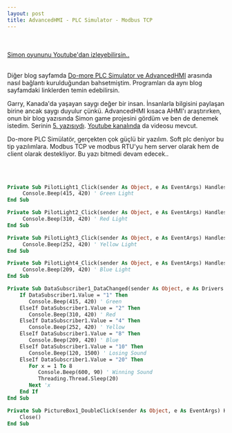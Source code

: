 ```yaml
---
layout: post
title: AdvancedHMI - PLC Simulator - Modbus TCP
---
```

<br><br>
[Simon oyununu Youtube'dan izleyebilirsin..](https://youtu.be/EesMmNoHW90)
<br><br>

Diğer blog sayfamda [Do-more PLC Simulator ve AdvancedHMI](https://erolcum.blogspot.com/2023/04/do-more-simulator-advancedhmi-baglants.html) arasında nasıl bağlantı kurulduğundan bahsetmiştim. Programları da aynı blog sayfamdaki linklerden temin edebilirsin.

Garry, Kanada'da yaşayan saygı değer bir insan. İnsanlarla bilgisini paylaşan birine ancak saygı duyulur çünkü. AdvancedHMI kısaca AHMI'ı araştırırken, onun bir blog yazısında Simon game projesini gördüm ve ben de denemek istedim. Serinin [5. yazısıydı](https://accautomation.ca/building-a-plc-program-that-you-can-be-proud-of-part-5). [Youtube kanalında](https://www.youtube.com/watch?v=CHWee7V1ccE) da videosu mevcut. 

Do-more PLC Simülatör, gerçekten çok güçlü bir yazılım. Soft plc deniyor bu tip yazılımlara. Modbus TCP ve modbus RTU'yu hem server olarak hem de client olarak destekliyor. Bu yazı bitmedi devam edecek..


<br><br>

```vb
Private Sub PilotLight1_Click(sender As Object, e As EventArgs) Handles PilotLight1.Click 
     Console.Beep(415, 420) ' Green Light
End Sub

Private Sub PilotLight2_Click(sender As Object, e As EventArgs) Handles PilotLight2.Click 
     Console.Beep(310, 420) ' Red Light
End Sub

Private Sub PilotLight3_Click(sender As Object, e As EventArgs) Handles PilotLight3.Click 
     Console.Beep(252, 420) ' Yellow Light
End Sub

Private Sub PilotLight4_Click(sender As Object, e As EventArgs) Handles PilotLight4.Click 
     Console.Beep(209, 420) ' Blue Light
End Sub

Private Sub DataSubscriber1_DataChanged(sender As Object, e As Drivers.Common.PlcComEventArgs) Handles DataSubscriber1.DataChanged
    If DataSubscriber1.Value = "1" Then
       Console.Beep(415, 420) ' Green
    ElseIf DataSubscriber1.Value = "2" Then
       Console.Beep(310, 420) ' Red
    ElseIf DataSubscriber1.Value = "4" Then
       Console.Beep(252, 420) ' Yellow
    ElseIf DataSubscriber1.Value = "8" Then
       Console.Beep(209, 420) ' Blue
    ElseIf DataSubscriber1.Value = "10" Then
       Console.Beep(120, 1500) ' Losing Sound
    ElseIf DataSubscriber1.Value = "20" Then
       For x = 1 To 8
          Console.Beep(600, 90) ' Winning Sound
          Threading.Thread.Sleep(20)
       Next 'x
    End If
End Sub

Private Sub PictureBox1_DoubleClick(sender As Object, e As EventArgs) Handles PictureBox1.DoubleClick
    Close()
End Sub
```
<br><br>

